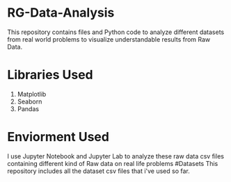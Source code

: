 # RG-Data-Analysis
This repository contains files and Python code to analyze different datasets from real world problems to visualize understandable results from Raw Data.
# Libraries Used
1. Matplotlib
2. Seaborn
3. Pandas
# Enviorment Used
I use Jupyter Notebook and Jupyter Lab to analyze these raw data csv files containing different kind of Raw data on real life problems
#Datasets
This repository includes all the dataset csv files that i've used so far.
